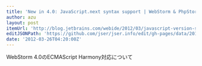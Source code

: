 ```yaml
---
title: 'New in 4.0: JavaScript.next syntax support | WebStorm & PhpStorm Blog'
author: azu
layout: post
itemUrl: 'http://blog.jetbrains.com/webide/2012/03/javascript-version-selector/'
editJSONPath: 'https://github.com/jser/jser.info/edit/gh-pages/data/2012/03/index.json'
date: '2012-03-26T04:20:00Z'
---
```

WebStorm 4.0のECMAScript Harmony対応について
